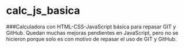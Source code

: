 # calc_js_basica
###Calculadora con HTML-CSS-JavaScript básica para repasar GIT y GitHub.
Quedan muchas mejoras pendientes en JavaScript, pero no se hicieron porque solo es con motivo de repasar el uso de GIT y GitHub.
